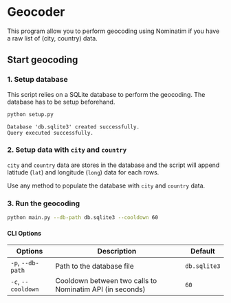 # Geocoder

This program allow you to perform geocoding using Nominatim if you have a raw list of (city, country) data.

## Start geocoding

### 1. Setup database

This script relies on a SQLite database to perform the geocoding.
The database has to be setup beforehand.

```sh
python setup.py
```

```
Database 'db.sqlite3' created successfully.
Query executed successfully.
```

### 2. Setup data with `city` and `country`

`city` and `country` data are stores in the database and the script will append latitude (`lat`) and longitude (`long`) data for each rows.

Use any method to populate the database with `city` and `country` data.

### 3. Run the geocoding

```sh
python main.py --db-path db.sqlite3 --cooldown 60
```

#### CLI Options

|Options|Description|Default|
|--|--|--|
|`-p`, `--db-path`|Path to the database file|`db.sqlite3`|
|`-c`, `--cooldown`|Cooldown between two calls to Nominatim API (in seconds)|`60`|
